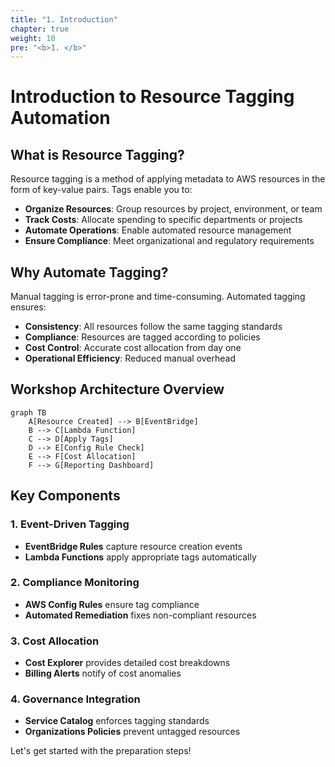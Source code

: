 ```yaml
---
title: "1. Introduction"
chapter: true
weight: 10
pre: "<b>1. </b>"
---
```


# Introduction to Resource Tagging Automation

## What is Resource Tagging?

Resource tagging is a method of applying metadata to AWS resources in the form of key-value pairs. Tags enable you to:

- **Organize Resources**: Group resources by project, environment, or team
- **Track Costs**: Allocate spending to specific departments or projects  
- **Automate Operations**: Enable automated resource management
- **Ensure Compliance**: Meet organizational and regulatory requirements

## Why Automate Tagging?

Manual tagging is error-prone and time-consuming. Automated tagging ensures:

- **Consistency**: All resources follow the same tagging standards
- **Compliance**: Resources are tagged according to policies
- **Cost Control**: Accurate cost allocation from day one
- **Operational Efficiency**: Reduced manual overhead

## Workshop Architecture Overview

```mermaid
graph TB
    A[Resource Created] --> B[EventBridge]
    B --> C[Lambda Function]
    C --> D[Apply Tags]
    D --> E[Config Rule Check]
    E --> F[Cost Allocation]
    F --> G[Reporting Dashboard]
```

## Key Components

### 1. Event-Driven Tagging
- **EventBridge Rules** capture resource creation events
- **Lambda Functions** apply appropriate tags automatically

### 2. Compliance Monitoring  
- **AWS Config Rules** ensure tag compliance
- **Automated Remediation** fixes non-compliant resources

### 3. Cost Allocation
- **Cost Explorer** provides detailed cost breakdowns
- **Billing Alerts** notify of cost anomalies

### 4. Governance Integration
- **Service Catalog** enforces tagging standards
- **Organizations Policies** prevent untagged resources

Let's get started with the preparation steps!